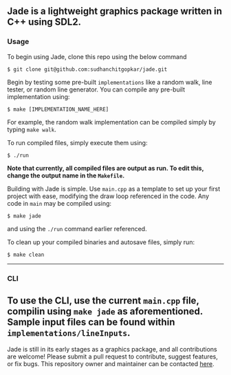
Jade is a lightweight graphics package written in C++ using SDL2.
---
### Usage

To begin using Jade, clone this repo using the below command
```console
$ git clone git@github.com:sudhanchitgopkar/jade.git
```
Begin by testing some pre-built `implementations` like a random walk, line tester, or random line generator. You can compile any pre-built implementation using:
```console
$ make [IMPLEMENTATION_NAME_HERE]
```
For example, the random walk implementation can be compiled simply by typing `make walk`.

To run compiled files, simply execute them using:
```console
$ ./run
```
**Note that currently, all compiled files are output as run. To edit this, change the output name in the `Makefile`.**

Building with Jade is simple. Use `main.cpp` as a template to set up your first project with ease, modifying the draw loop referenced in the code. Any code in `main` may be compiled using:
```console
$ make jade
```
and using the `./run` command earlier referenced.

To clean up your compiled binaries and autosave files, simply run:
```console
$ make clean
```
---
### CLI

To use the CLI, use the current `main.cpp` file, compilin using `make jade` as aforementioned. 
Sample input files can be found within `implementations/lineInputs`.
---
Jade is still in its early stages as a graphics package, and all contributions are welcome! Please submit a pull request to contribute, suggest features, or fix bugs. This repository owner and maintainer can be contacted [here](https://sudhan.dev).
